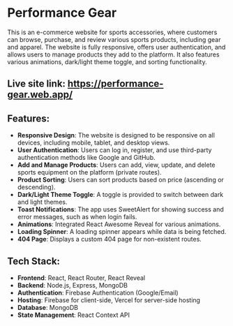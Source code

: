 # Performance Gear

This is an e-commerce website for sports accessories, where customers can browse, purchase, and review various sports products, including gear and apparel. The website is fully responsive, offers user authentication, and allows users to manage products they add to the platform. It also features various animations, dark/light theme toggle, and sorting functionality.

## Live site link: https://performance-gear.web.app/

## Features:
- **Responsive Design**: The website is designed to be responsive on all devices, including mobile, tablet, and desktop views.
- **User Authentication**: Users can log in, register, and use third-party authentication methods like Google and GitHub.
- **Add and Manage Products**: Users can add, view, update, and delete sports equipment on the platform (private routes).
- **Product Sorting**: Users can sort products based on price (ascending or descending).
- **Dark/Light Theme Toggle**: A toggle is provided to switch between dark and light themes.
- **Toast Notifications**: The app uses SweetAlert for showing success and error messages, such as when login fails.
- **Animations**: Integrated React Awesome Reveal for various animations.
- **Loading Spinner**: A loading spinner appears while data is being fetched.
- **404 Page**: Displays a custom 404 page for non-existent routes.
  
## Tech Stack:
- **Frontend**: React, React Router, React Reveal
- **Backend**: Node.js, Express, MongoDB
- **Authentication**: Firebase Authentication (Google/Email)
- **Hosting**: Firebase for client-side, Vercel for server-side hosting
- **Database**: MongoDB
- **State Management**: React Context API

